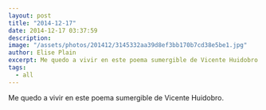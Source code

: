 ```yaml
---
layout: post
title: "2014-12-17"
date: 2014-12-17 03:37:59
description: 
image: "/assets/photos/201412/3145332aa39d8ef3bb170b7cd38e5be1.jpg"
author: Elise Plain
excerpt: Me quedo a vivir en este poema sumergible de Vicente Huidobro.
tags: 
  - all
---
```


Me quedo a vivir en este poema sumergible de Vicente Huidobro.
<p></p>
